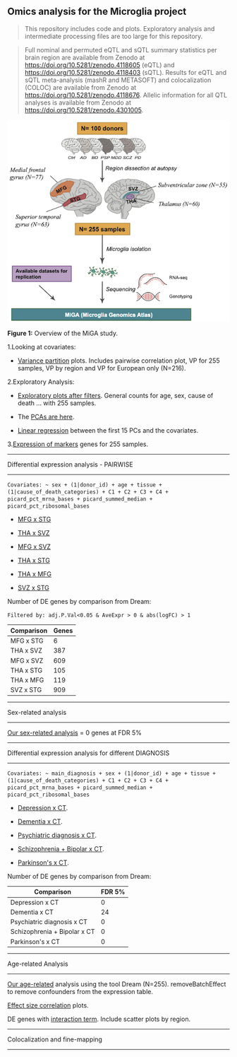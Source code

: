 ## Omics analysis for the Microglia project

> This repository includes code and plots. Exploratory analysis and intermediate processing files are too large for this repository.

> Full nominal and permuted eQTL and sQTL summary statistics per brain region are available from Zenodo at https://doi.org/10.5281/zenodo.4118605 (eQTL) and https://doi.org/10.5281/zenodo.4118403 (sQTL). Results for eQTL and sQTL meta-analysis (mashR and METASOFT) and colocalization (COLOC) are available from Zenodo at https://doi.org/10.5281/zenodo.4118676. Allelic information for all QTL analyses is available from Zenodo at https://doi.org/10.5281/zenodo.4301005.

<p align="center">
 <img src="https://github.com/RajLabMSSM/MiGA_public_release/blob/main/Fig1.png?raw=true">
</p>

**Figure 1:** Overview of the MiGA study. 

1.Looking at covariates:
 - [Variance partition](https://rajlabmssm.github.io/MiGA_public_release/exploratory_analysis/01_VP_255s.html) plots. Includes pairwise correlation plot, VP for 255 samples, VP by region and VP for European only (N=216).

2.Exploratory Analysis:
 - [Exploratory plots after filters](https://rajlabmssm.github.io/MiGA_public_release/exploratory_analysis/02_exploratory_filtered.html). General counts for age, sex, cause of death ... with 255 samples.

 - The [PCAs are here](https://rajlabmssm.github.io/MiGA_public_release/exploratory_analysis/03_PCAs_3rd.html).

 - [Linear regression](https://rajlabmssm.github.io/MiGA_public_release/exploratory_analysis/linear_reg_pinkheatmap.html) between the first 15 PCs and the covariates.

3.[Expression of markers](https://rajlabmssm.github.io/MiGA_public_release/exploratory_analysis/04_check_markers.html) genes for 255 samples.

***************************************
Differential expression analysis - PAIRWISE
***************************************
```
Covariates: ~ sex + (1|donor_id) + age + tissue + (1|cause_of_death_categories) + C1 + C2 + C3 + C4 + picard_pct_mrna_bases + picard_summed_median + picard_pct_ribosomal_bases
```
 - [MFG x STG](https://rajlabmssm.github.io/MiGA_public_release/DE_pairwise/MFGxSTG_3rd.html)

 - [THA x SVZ](https://rajlabmssm.github.io/MiGA_public_release/DE_pairwise/THAxSVZ_3rd.html)

 - [MFG x SVZ](https://rajlabmssm.github.io/MiGA_public_release/DE_pairwise/MFGxSVZ_3rd.html)

 - [THA x STG](https://rajlabmssm.github.io/MiGA_public_release/DE_pairwise/THAxSTG_3rd.html)

 - [THA x MFG](https://rajlabmssm.github.io/MiGA_public_release/DE_pairwise/THAxMFG_3rd.html)

 - [SVZ x STG](https://rajlabmssm.github.io/MiGA_public_release/DE_pairwise/SVZxSTG_3rd.html)

Number of DE genes by comparison from Dream:
```
Filtered by: adj.P.Val<0.05 & AveExpr > 0 & abs(logFC) > 1
```
| Comparison  | Genes |
| ------------- | ------ |
| MFG x STG  | 6 |
| THA x SVZ  | 387 |
| MFG x SVZ  | 609 |
| THA x STG  | 105 |
| THA x MFG  | 119 |
| SVZ x STG  | 909 |

***************************************
Sex-related analysis
***************************************

[Our sex-related analysis](https://rajlabmssm.github.io/MiGA_public_release/sex-related_analysis/sex_Dream_3rd.html) = 0 genes at FDR 5%

***************************************
Differential expression analysis for different DIAGNOSIS
***************************************
```
Covariates: ~ main_diagnosis + sex + (1|donor_id) + age + tissue + (1|cause_of_death_categories) + C1 + C2 + C3 + C4 + picard_pct_mrna_bases + picard_summed_median + picard_pct_ribosomal_bases
```
 - [Depression x CT](https://rajlabmssm.github.io/MiGA_public_release/DE_diagnosis/deg_depressionxct_dream.html).

 - [Dementia x CT](https://rajlabmssm.github.io/MiGA_public_release/DE_diagnosis/deg_dementiaxct_dream.html).

 - [Psychiatric diagnosis x CT](https://rajlabmssm.github.io/MiGA_public_release/DE_diagnosis/deg_psychiatricDiagxct_dream.html).

 - [Schizophrenia + Bipolar x CT](https://rajlabmssm.github.io/MiGA_public_release/DE_diagnosis/deg_schizophrenia_bipolarxCT_dream.html).

 - [Parkinson's x CT](https://rajlabmssm.github.io/MiGA_public_release/DE_diagnosis/deg_pdxct_dream.html).

Number of DE genes by comparison from Dream:

| Comparison  | FDR 5% |
| ------------- | ------ |
| Depression x CT  | 0 |
| Dementia x CT  | 24 |
| Psychiatric diagnosis x CT  | 0 |
| Schizophrenia + Bipolar x CT  | 0 |
| Parkinson's x CT  | 0 |

***************************************
Age-related Analysis
***************************************

[Our age-related](https://rajlabmssm.github.io/MiGA_public_release/age-related_analysis/age_dream_3ndpass.html) analysis using the tool Dream (N=255). removeBatchEffect to remove confounders from the expression table. 

[Effect size correlation](https://rajlabmssm.github.io/MiGA_public_release/age-related_analysis/effect_size_age.html) plots.

DE genes with [interaction term](https://rajlabmssm.github.io/MiGA_public_release/age-related_analysis/age_dream_3ndpass_interaction.html). Include scatter plots by region.

***************************************
Colocalization and fine-mapping
***************************************
